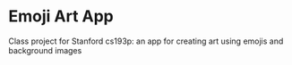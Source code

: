 # Emoji Art App

Class project for Stanford cs193p: an app for creating art using emojis and background images
